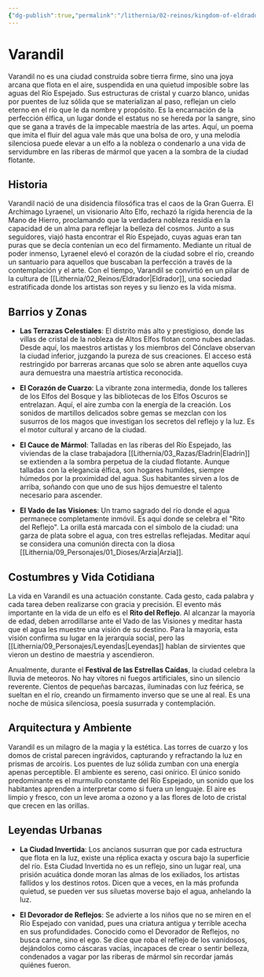 ```yaml
---
{"dg-publish":true,"permalink":"/lithernia/02-reinos/kingdom-of-eldrador/varandil/","title":"Varandil","tags":["lithernia","ciudad","Eldrador"]}
---
```


# Varandil

Varandil no es una ciudad construida sobre tierra firme, sino una joya arcana que flota en el aire, suspendida en una quietud imposible sobre las aguas del Río Espejado. Sus estructuras de cristal y cuarzo blanco, unidas por puentes de luz sólida que se materializan al paso, reflejan un cielo eterno en el río que le da nombre y propósito. Es la encarnación de la perfección élfica, un lugar donde el estatus no se hereda por la sangre, sino que se gana a través de la impecable maestría de las artes. Aquí, un poema que imita el fluir del agua vale más que una bolsa de oro, y una melodía silenciosa puede elevar a un elfo a la nobleza o condenarlo a una vida de servidumbre en las riberas de mármol que yacen a la sombra de la ciudad flotante.

## Historia

Varandil nació de una disidencia filosófica tras el caos de la Gran Guerra. El Archimago Lyraenel, un visionario Alto Elfo, rechazó la rígida herencia de la Mano de Hierro, proclamando que la verdadera nobleza residía en la capacidad de un alma para reflejar la belleza del cosmos. Junto a sus seguidores, viajó hasta encontrar el Río Espejado, cuyas aguas eran tan puras que se decía contenían un eco del firmamento. Mediante un ritual de poder inmenso, Lyraenel elevó el corazón de la ciudad sobre el río, creando un santuario para aquellos que buscaban la perfección a través de la contemplación y el arte. Con el tiempo, Varandil se convirtió en un pilar de la cultura de [[Lithernia/02_Reinos/Eldrador\|Eldrador]], una sociedad estratificada donde los artistas son reyes y su lienzo es la vida misma.

## Barrios y Zonas

- **Las Terrazas Celestiales**: El distrito más alto y prestigioso, donde las villas de cristal de la nobleza de Altos Elfos flotan como nubes ancladas. Desde aquí, los maestros artistas y los miembros del Cónclave observan la ciudad inferior, juzgando la pureza de sus creaciones. El acceso está restringido por barreras arcanas que solo se abren ante aquellos cuya aura demuestra una maestría artística reconocida.

- **El Corazón de Cuarzo**: La vibrante zona intermedia, donde los talleres de los Elfos del Bosque y las bibliotecas de los Elfos Oscuros se entrelazan. Aquí, el aire zumba con la energía de la creación. Los sonidos de martillos delicados sobre gemas se mezclan con los susurros de los magos que investigan los secretos del reflejo y la luz. Es el motor cultural y arcano de la ciudad.

- **El Cauce de Mármol**: Talladas en las riberas del Río Espejado, las viviendas de la clase trabajadora [[Lithernia/03_Razas/Eladrin\|Eladrin]] se extienden a la sombra perpetua de la ciudad flotante. Aunque talladas con la elegancia élfica, son hogares humildes, siempre húmedos por la proximidad del agua. Sus habitantes sirven a los de arriba, soñando con que uno de sus hijos demuestre el talento necesario para ascender.

- **El Vado de las Visiones**: Un tramo sagrado del río donde el agua permanece completamente inmóvil. Es aquí donde se celebra el "Rito del Reflejo". La orilla está marcada con el símbolo de la ciudad: una garza de plata sobre el agua, con tres estrellas reflejadas. Meditar aquí se considera una comunión directa con la diosa [[Lithernia/09_Personajes/01_Dioses/Arzia\|Arzia]].

## Costumbres y Vida Cotidiana

La vida en Varandil es una actuación constante. Cada gesto, cada palabra y cada tarea deben realizarse con gracia y precisión. El evento más importante en la vida de un elfo es el **Rito del Reflejo**. Al alcanzar la mayoría de edad, deben arrodillarse ante el Vado de las Visiones y meditar hasta que el agua les muestre una visión de su destino. Para la mayoría, esta visión confirma su lugar en la jerarquía social, pero las [[Lithernia/09_Personajes/Leyendas\|Leyendas]] hablan de sirvientes que vieron un destino de maestría y ascendieron.

Anualmente, durante el **Festival de las Estrellas Caídas**, la ciudad celebra la lluvia de meteoros. No hay vítores ni fuegos artificiales, sino un silencio reverente. Cientos de pequeñas barcazas, iluminadas con luz feérica, se sueltan en el río, creando un firmamento inverso que se une al real. Es una noche de música silenciosa, poesía susurrada y contemplación.

## Arquitectura y Ambiente

Varandil es un milagro de la magia y la estética. Las torres de cuarzo y los domos de cristal parecen ingrávidos, capturando y refractando la luz en prismas de arcoíris. Los puentes de luz sólida zumban con una energía apenas perceptible. El ambiente es sereno, casi onírico. El único sonido predominante es el murmullo constante del Río Espejado, un sonido que los habitantes aprenden a interpretar como si fuera un lenguaje. El aire es limpio y fresco, con un leve aroma a ozono y a las flores de loto de cristal que crecen en las orillas.

## Leyendas Urbanas

- **La Ciudad Invertida**: Los ancianos susurran que por cada estructura que flota en la luz, existe una réplica exacta y oscura bajo la superficie del río. Esta Ciudad Invertida no es un reflejo, sino un lugar real, una prisión acuática donde moran las almas de los exiliados, los artistas fallidos y los destinos rotos. Dicen que a veces, en la más profunda quietud, se pueden ver sus siluetas moverse bajo el agua, anhelando la luz.

- **El Devorador de Reflejos**: Se advierte a los niños que no se miren en el Río Espejado con vanidad, pues una criatura antigua y terrible acecha en sus profundidades. Conocido como el Devorador de Reflejos, no busca carne, sino el ego. Se dice que roba el reflejo de los vanidosos, dejándolos como cáscaras vacías, incapaces de crear o sentir belleza, condenados a vagar por las riberas de mármol sin recordar jamás quiénes fueron.